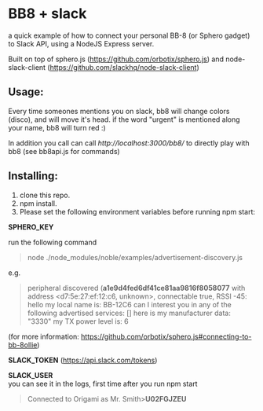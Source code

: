 # BB8 + slack
a quick example of how to connect your personal BB-8 (or Sphero gadget) to Slack API, using a NodeJS Express server.

Built on top of sphero.js (https://github.com/orbotix/sphero.js) and node-slack-client (https://github.com/slackhq/node-slack-client)

Usage:
-----

Every time someones mentions you on slack, bb8 will change colors (disco), and will move it's head.
if the word "urgent" is mentioned along your name, bb8 will turn red :)

In addition you call can call *http://localhost:3000/bb8/<action>* to directly play with bb8 (see bb8api.js for commands)


Installing:
-----------

1) clone this repo.
2) npm install.
3) Please set the following environment variables before running npm start:

**SPHERO_KEY**

run the following command 

> node ./node_modules/noble/examples/advertisement-discovery.js

e.g. 

> peripheral discovered (**a1e9d4fed6df41ce81aa9816f8058077** with address <d7:5e:27:ef:12:c6, unknown>, connectable true, RSSI -45:
	hello my local name is:
		BB-12C6
	can I interest you in any of the following advertised services:
		[]
	here is my manufacturer data:
		"3330"
	my TX power level is:
		6
		
(for more information: https://github.com/orbotix/sphero.js#connecting-to-bb-8ollie) 

**SLACK_TOKEN** 
(https://api.slack.com/tokens)

**SLACK_USER**  
you can see it in the logs, first time after you run npm start
> Connected to Origami as Mr. Smith>**U02FGJZEU**



